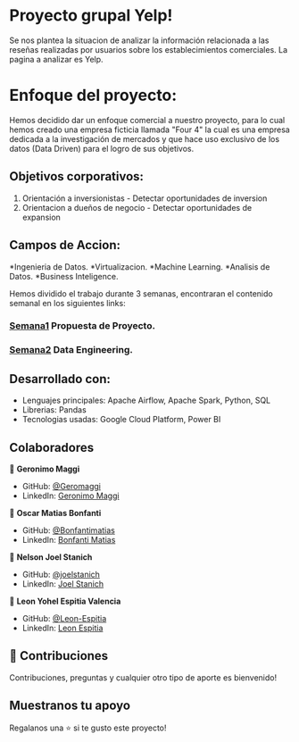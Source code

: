 # Proyecto grupal Yelp!

Se nos plantea la situacion de analizar la información relacionada a las reseñas realizadas por usuarios sobre los establecimientos comerciales. La pagina a analizar es Yelp.

# Enfoque del proyecto:
Hemos decidido dar un enfoque comercial a nuestro proyecto, para lo cual hemos creado una empresa ficticia llamada "Four 4" la cual es una empresa dedicada a la investigación de mercados y que hace uso exclusivo de los datos (Data Driven) para el logro de sus objetivos. 

## Objetivos corporativos:
1. Orientación a inversionistas - Detectar oportunidades de inversion
2. Orientacion a dueños de negocio - Detectar oportunidades de expansion

## Campos de Accion:
*Ingenieria de Datos.
*Virtualizacion.
*Machine Learning.
*Analisis de Datos.
*Business Inteligence.


Hemos dividido el trabajo durante 3 semanas, encontraran el contenido semanal en los siguientes links:<br>
### [Semana1](https://github.com/Leon-Espitia/Yelp_PGrupal_11/tree/before-main/Semana%201) Propuesta de Proyecto.<br>
### [Semana2](https://github.com/Leon-Espitia/Yelp_PGrupal_11/tree/before-main/Semana%202) Data Engineering.<br>

## Desarrollado con:

- Lenguajes principales: Apache Airflow, Apache Spark, Python, SQL
- Librerias: Pandas
- Tecnologias usadas: Google Cloud Platform, Power BI

## Colaboradores

👤 **Geronimo Maggi**

- GitHub: [@Geromaggi](https://github.com/Geromaggi)
- LinkedIn: [Geronimo Maggi](https://www.linkedin.com/in/geronimo-maggi-data-scientist)

👤 **Oscar Matias Bonfanti**

- GitHub: [@Bonfantimatias](https://github.com/Bonfantimatias)
- LinkedIn: [Bonfanti Matias](https://linkedin.com/in/matiasbonfanti)

👤 **Nelson Joel Stanich**

- GitHub: [@joelstanich](https://github.com/joelstanich)
- LinkedIn: [Joel Stanich](https://linkedin.com/in/joelstanich)

👤 **Leon Yohel Espitia Valencia**

- GitHub: [@Leon-Espitia](https://github.com/Leon-Espitia)
- LinkedIn: [Leon Espitia](https://www.linkedin.com/in/leon-espitia/)

## 🤝 Contribuciones

Contribuciones, preguntas y cualquier otro tipo de aporte es bienvenido!


## Muestranos tu apoyo

Regalanos una ⭐️ si te gusto este proyecto!
